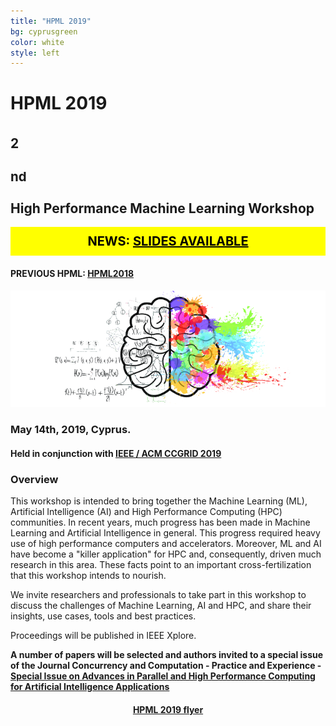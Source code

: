 ```yaml
---
title: "HPML 2019"
bg: cyprusgreen
color: white
style: left
---
```


# HPML 2019

## 2<sup><h3>nd</h3></sup> High Performance Machine Learning Workshop

<div style="background-color: #FFFF00 ; padding: 10px; border: 1px solid yellow; font-size: 20px; font-weight: bold; color: black;">
<center>
NEWS: <a href="https://hpml2019.github.io/#program" style="color:black">SLIDES AVAILABLE</a>
</center>
</div>

#### PREVIOUS HPML: <a href="https://hpml2018.github.io/">HPML2018</a>

<div style="text-align:center;">
  <p>
    <img src="img/cerebro.png"/>
  </p>
</div>

### May 14th, 2019, Cyprus.

#### Held in conjunction with <a href="http://www.ccgrid2019.org/">IEEE / ACM CCGRID 2019</a>

### Overview

This workshop is intended to bring together the Machine Learning (ML), Artificial Intelligence (AI) and High
Performance Computing (HPC) communities. In recent years, much progress has
been made in Machine Learning and Artificial Intelligence in general. This progress
required heavy use of high performance computers and accelerators.
Moreover, ML and AI have become a "killer application" for HPC and, consequently,
driven much research in this area. These facts point to an important
cross-fertilization that this workshop intends to nourish.

We invite researchers and professionals to take part in this workshop to discuss
the challenges of Machine Learning, AI and HPC, and share their insights, use
cases, tools and best practices.

Proceedings will be published in IEEE Xplore.

**A number of papers will be selected and authors invited to a special issue of the Journal Concurrency and Computation - Practice and Experience - <a href="http://www.cc-pe.net/journalinfo/issues/2019.html#HPML2019">Special Issue on Advances in Parallel and High Performance Computing for Artificial Intelligence Applications</a>**

<center>
<h4> <a href="https://hpml2019.github.io/HPML2019flyer.pdf">HPML 2019 flyer</a> </h4>
</center>
